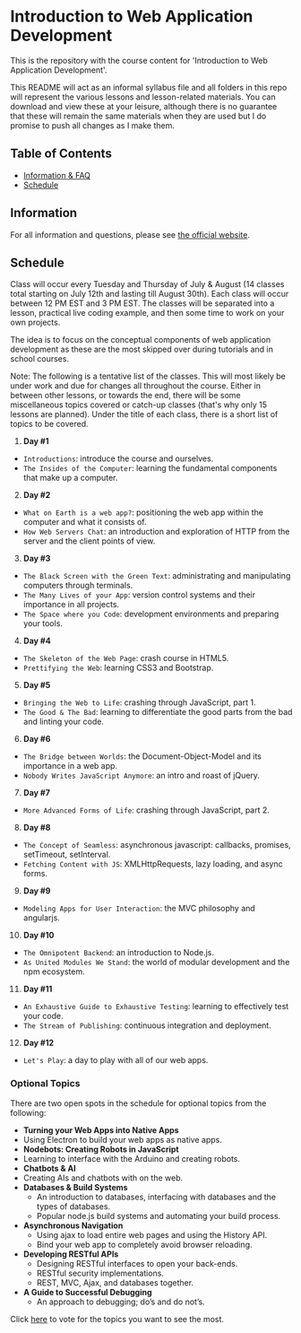# Introduction to Web Application Development

This is the repository with the course content for 'Introduction to Web Application Development'.

This README will act as an informal syllabus file and all folders in this repo will represent the
various lessons and lesson-related materials. You can download and view these at your leisure, although
there is no guarantee that these will remain the same materials when they are used but I do promise to
push all changes as I make them.

## Table of Contents

 - [Information & FAQ](#information)
 - [Schedule](#schedule)
  
## Information

For all information and questions, please see [the official website](https://web-apps.co).

## Schedule

Class will occur every Tuesday and Thursday of July & August (14 classes total
starting on July 12th and lasting till August 30th). Each class will occur between 12 PM EST and 3 PM EST.
The classes will be separated into a lesson, practical live coding example, and
then some time to work on your own projects.

The idea is to focus on the conceptual components of web application development as these are the most skipped over during
tutorials and in school courses.

Note: The following is a tentative list of the classes. This will most likely be under work and due for changes all throughout
the course. Either in between other lessons, or towards the end, there will be some miscellaneous topics covered or catch-up
classes (that's why only 15 lessons are planned). Under the title of each class, there is a short list of topics to be covered.

 1. **Day #1**
  - `Introductions`: introduce the course and ourselves.
  - `The Insides of the Computer`: learning the fundamental components that make up a computer.
 2. **Day #2**
  - `What on Earth is a web app?`: positioning the web app within the computer and what it consists of.
  - `How Web Servers Chat`: an introduction and exploration of HTTP from the server and the client points of view.
 3. **Day #3**
  - `The Black Screen with the Green Text`: administrating and manipulating computers through terminals.
  - `The Many Lives of your App`: version control systems and their importance in all projects.
  - `The Space where you Code`: development environments and preparing your tools.
 4. **Day #4**
  - `The Skeleton of the Web Page`: crash course in HTML5.
  - `Prettifying the Web`: learning CSS3 and Bootstrap.
 5. **Day #5**
  - `Bringing the Web to Life`: crashing through JavaScript, part 1.
  - `The Good & The Bad`: learning to differentiate the good parts from the bad and linting your code.
 6. **Day #6**
  - `The Bridge between Worlds`: the Document-Object-Model and its importance in a web app.
  - `Nobody Writes JavaScript Anymore`: an intro and roast of jQuery.
 7. **Day #7**
  - `More Advanced Forms of Life`: crashing through JavaScript, part 2.
 8. **Day #8**
  - `The Concept of Seamless`: asynchronous javascript: callbacks, promises, setTimeout, setInterval.
  - `Fetching Content with JS`: XMLHttpRequests, lazy loading, and async forms.
 9. **Day #9**
  - `Modeling Apps for User Interaction`: the MVC philosophy and angularjs.
 10. **Day #10**
  - `The Omnipotent Backend`: an introduction to Node.js.
  - `As United Modules We Stand`: the world of modular development and the npm ecosystem.
 11. **Day #11**
  - `An Exhaustive Guide to Exhaustive Testing`: learning to effectively test your code.
  - `The Stream of Publishing`: continuous integration and deployment.
 12. **Day #12**
  - `Let's Play`: a day to play with all of our web apps.

### Optional Topics

There are two open spots in the schedule for optional topics from the following:

 - **Turning your Web Apps into Native Apps**
  - Using Electron to build your web apps as native apps.
 - **Nodebots: Creating Robots in JavaScript**
  - Learning to interface with the Arduino and creating robots.
 - **Chatbots & AI**
  - Creating AIs and chatbots with on the web.
 - **Databases & Build Systems**
   - An introduction to databases, interfacing with databases and the types of databases.
   - Popular node.js build systems and automating your build process.
 - **Asynchronous Navigation**
   - Using ajax to load entire web pages and using the History API.
   - Bind your web app to completely avoid browser reloading.
 - **Developing RESTful APIs**
   - Designing RESTful interfaces to open your back-ends.
   - RESTful security implementations.
   - REST, MVC, Ajax, and databases together.
 - **A Guide to Successful Debugging**
   - An approach to debugging; do’s and do not’s.

Click [here](http://goo.gl/forms/scoyJfk2bYjKeq5h1) to vote for the topics you want to see the most.
